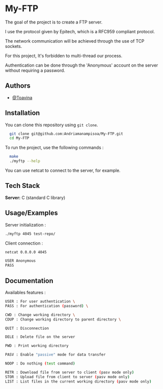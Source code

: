 
# My-FTP

The goal of the project is to create a FTP server.

I use the protocol given by Epitech, which is a RFC959 compliant protocol.

The network communication will be achieved through the use of TCP sockets.

For this project, It's forbidden to multi-thread our process.

Authentication can be done through the 'Anonymous' account on the server without requiring a password.



## Authors

- [@Toavina](https://github.com/Andriamanampisoa/)


## Installation

You can clone this repository using ```git clone```.

```bash
  git clone git@github.com:Andriamanampisoa/My-FTP.git
  cd My-FTP
```
    
To run the project, use the following commands :

```bash
  make
  ./myftp --help
```

You can use netcat to connect to the server, for example.
## Tech Stack

**Server:** C (standard C library)


## Usage/Examples

Server initialization :
```bash
./myftp 4045 test-repo/
```

Client connection :
```bash
netcat 0.0.0.0 4045

USER Anonymous
PASS
```


## Documentation

Availables features :

```bash
USER : For user authentication \
PASS : For authentication (password) \

CWD : Change working directory \
CDUP : Change working directory to parent directory \

QUIT : Disconnection

DELE : Delete file on the server

PWD : Print working directory

PASV : Enable "passive" mode for data transfer

NOOP : Do nothing (test command)

RETR : Download file from server to client (pasv mode only)
STOR : Upload file from client to server (pasv mode only)
LIST : List files in the current working directory (pasv mode only)
```